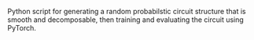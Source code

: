 Python script for generating a random probabilstic circuit structure that is smooth and decomposable, then training and evaluating the circuit using PyTorch.
